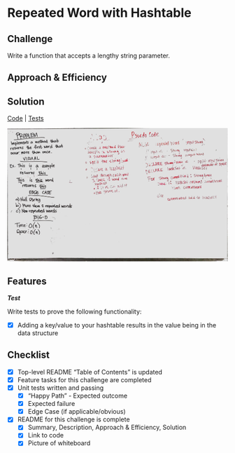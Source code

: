 # Repeated Word with Hashtable

## Challenge
Write a function that accepts a lengthy string parameter.

## Approach & Efficiency

## Solution
[Code](../src/main/java/repeatedWord/RepeatedWord.java) | [Tests](../src/test/java/repeatedWord/repeatedWordTest.java)

![White Board to Repeated Word problem](../assets/repeatedword.jpg)

## Features
 
 
***Test***
 
Write tests to prove the following functionality:
- [x]  Adding a key/value to your hashtable results in the value being in the data structure


## Checklist
- [x] Top-level README “Table of Contents” is updated
- [x] Feature tasks for this challenge are completed
- [x] Unit tests written and passing
    - [x] “Happy Path” - Expected outcome
    - [x] Expected failure
    - [x] Edge Case (if applicable/obvious)
- [x] README for this challenge is complete
    - [x] Summary, Description, Approach & Efficiency, Solution
    - [x] Link to code
    - [x] Picture of whiteboard